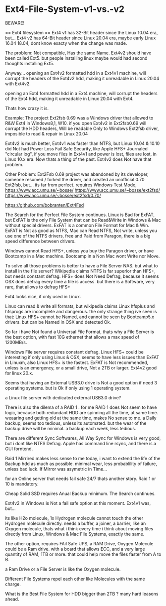 # Ext4-File-System-v1-vs.-v2
BEWARE!

== Ext4 filesystem ==
Ext4 v1 has 32-Bit header since the Linux 10.04 era, but...
Ext4 v2 has 64-Bit header since Linux 20.04 era, maybe early Linux 16.04 18.04, dont know exacty when the change was made.

The problem:
Not compatible,
Has the same Name.
Ext4v2 should have been called Ext5.
but people installing linux maybe would had second thoughts installing Ext5.

Anyway...
opening an Ext4v2 formatted hdd in a Ext4v1 machine,
will corrupt the headers of the Ext4v2 hdd, making it unreadable in Linux 20.04 with Ext4v2.

opening an Ext4 formatted hdd in a Ext4 machine,
will corrupt the headers of the Ext4 hdd, making it unreadable in Linux 20.04 with Ext4.

Thats how crazy it is.

Example:
The project Ext2fsb 0.69 was a Windows driver that allowed to R&W Ext4 in Windows8,1, W10.
if you open Ext4v2 in Ext2fsb0.69 will corrupt the HDD headers,
Will be readable Only to Windows Ext2fsb driver, 
imposible to read & repair in Linux 20.04

Ext4v2 is much better, 
Ext4v1 was faster than NTFS, but Linux 10.04 & 10.10 did Not had Power Loss Fail Safe Security,
like Apple HFS+ Journaled "circular log",
if you move files in Ext4v1 and power is lost, files are lost, in Linux 10.x era.
Now thats a thing of the past.
Ext4v2 does Not have that problem.

Other Problem:
Ext2Fsb 0.69 project was abandoned by its developer,
someone resumed / forked the driver, and created an unofficial 0.70 Ext2fsb,
but... its far from perfect.
requires Windows Test Mode,
https://www.acc.umu.se/~bosse/
https://www.acc.umu.se/~bosse/ext2fsd/
https://www.acc.umu.se/~bosse/ext2fsd/0.70/

https://github.com/bobranten/Ext4Fsd

The Search for the Perfect File System continues.
Linux is Bad for ExFAT,
but ExFAT is the only File System that can be Read&Write in Windows & Mac without special drivers.
ExFAT is a common File Format for Mac & Win.
ExFAT is Not as good as NTFS,
Mac can Read NTFS, Not write, unless you use one of the NTFS drivers, free and Paid from Paragon, 
there is a big speed difference between drivers.

Windows cannot Read HFS+, unless you buy the Paragon driver, or have Bootcamp in a Mac machine.
Bootcamp in a Non Mac wont Write nor Move.

To solve all those problems is better to have a File Server NAS.
but what to install in the file server?
Wikipedia claims NTFS is far superior than HFS+, but needs constant defrag.
HFS+ does Not Need Defrag, because it seems OSX does defrag every time a file is access.
but there is a Software, very rare, that allows to defrag HFS+

Ext4 looks nice, if only used in Linux.

Linux can read & write all formats, 
but wikipedia claims Linux hfsplus and hfsprogs are incomplete and dangerous.
the only strange thing ive seen is that: Linux HFS+ cannot be Named, and cannot be seen by Bootcamp5.x drivers.
but can be Named in OSX and detected Ok.

So far i have Not found a Universal File Format, 
thats why a File Server is the best option, with fast 10G ethernet that allows a max speed of 1200MB/s.

Windows File server requires constant defrag.
Linux HFS+ could be interesting if only using Linux & OSX, seems to have less issues than ExFAT in Linuxm, also Linux HFS+ is the fastest.
ExFAT is  Not recommended, unless is an emergency, or a small drive, Not a 2TB or larger.
Ext4v2 good for linux 20.x.

Seems that having an External USB3.0 drive is Not a good option if need 3 operating systems.
but is Ok if only using 1 operating system.

a Linux file server with dedicated external USB3.0 drive?

There is also the dilema of a RAID 1 .
for me RAID 1 does Not seem to have logic,
because both redundant HDD are spinning all the time, at same time.
weaaring and getting old at the same time, makes No sense to me.
a Daily backup, seems too tedious, unless its automated.
but the wear of the backup drive will be minimal.
a backup each week, less tedious.

There are different Sync Softwares,
All Way Sync for Windows is very good, but i dont like NTFS Defrag.
Apple has command line rsync, and there is a GUI forntend.

Raid 1 Mirrired makes less sense to me today, 
i want to extend the life of the Backup hdd as much as possible.
minimal wear, less probablility of failure, unless bad luck.
If Mirror was asymetric in Time...

for an Online server that needs fail safe 24/7 thats another story.
Raid 1 or 10 is mandatory.

Cheap Solid SSD requires Anual Backup minimum.
The Search continues.

Ext4v2 in Windows is Not a fail safe option at this moment.
Ext4v1 was, but...

its like H2o molecule, 1x Hydrogen molecule cannot touch the other Hydrogen molecule directly.
needs a buffer, a joiner, a barrier, like an Oxygen molecule,
thats what i think every time i think about moving files directly from Linux, Windows & Mac File Systems,
exactly the same.

The other option, requires FAil Safe UPS,
a RAM Drive,
Oxygen Molecule could be a Ram drive.
with a board that allows ECC, and a very large quantity of RAM, 1TB or more.
that could help move the files faster from A to B.

a Ram Drive or a File Server is like the Oxygen molecule.

Different File Systems repel each other like Molecules with the same charge.

What is the Best File System for HDD bigger than 2TB ?
many hard leasons ahead.
